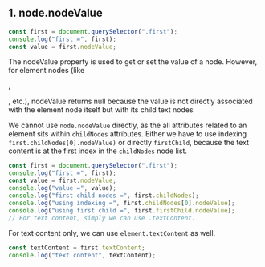 ## 1. node.nodeValue

```js
const first = document.querySelector(".first");
console.log("first =", first);
const value = first.nodeValue;
```

The nodeValue property is used to get or set the value of a node. However, for element nodes (like <div>, <p>, etc.), nodeValue returns null because the value is not directly associated with the element node itself but with its child text nodes

We cannot use `node.nodeValue` directly, as the all attributes related to an element sits within `childNodes` attributes.
Either we have to use indexing `first.childNodes[0].nodeValue)` or directly `firstChild`, because the text content is at the first index in the `childNodes` node list.

```js
const first = document.querySelector(".first");
console.log("first =", first);
const value = first.nodeValue;
console.log("value =", value);
console.log("first child nodes =", first.childNodes);
console.log("using indexing =", first.childNodes[0].nodeValue);
console.log("using first child =", first.firstChild.nodeValue);
// For text content, simply we can use .textContent.
```

For text content only, we can use `element.textContent` as well.

```js
const textContent = first.textContent;
console.log("text content", textContent);
```
